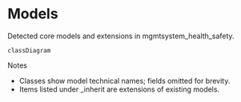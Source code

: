 # Models

Detected core models and extensions in mgmtsystem_health_safety.

```mermaid
classDiagram
```

Notes
- Classes show model technical names; fields omitted for brevity.
- Items listed under _inherit are extensions of existing models.
